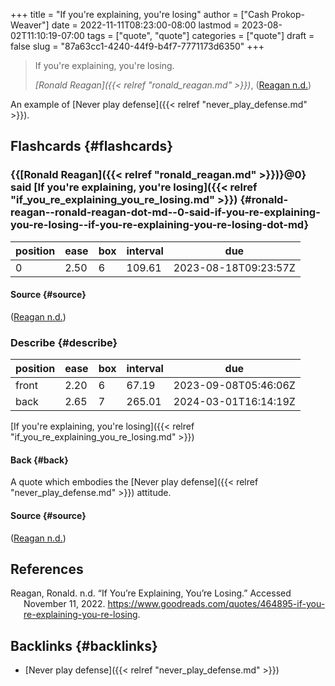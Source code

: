 +++
title = "If you're explaining, you're losing"
author = ["Cash Prokop-Weaver"]
date = 2022-11-11T08:23:00-08:00
lastmod = 2023-08-02T11:10:19-07:00
tags = ["quote", "quote"]
categories = ["quote"]
draft = false
slug = "87a63cc1-4240-44f9-b4f7-7771173d6350"
+++

> If you're explaining, you're losing.
>
> _[Ronald Reagan]({{< relref "ronald_reagan.md" >}})_, (<a href="#citeproc_bib_item_1">Reagan n.d.</a>)

An example of [Never play defense]({{< relref "never_play_defense.md" >}}).


## Flashcards {#flashcards}


### {{[Ronald Reagan]({{< relref "ronald_reagan.md" >}})}@0} said [If you're explaining, you're losing]({{< relref "if_you_re_explaining_you_re_losing.md" >}}) {#ronald-reagan--ronald-reagan-dot-md--0-said-if-you-re-explaining-you-re-losing--if-you-re-explaining-you-re-losing-dot-md}

| position | ease | box | interval | due                  |
|----------|------|-----|----------|----------------------|
| 0        | 2.50 | 6   | 109.61   | 2023-08-18T09:23:57Z |


#### Source {#source}

(<a href="#citeproc_bib_item_1">Reagan n.d.</a>)


### Describe {#describe}

| position | ease | box | interval | due                  |
|----------|------|-----|----------|----------------------|
| front    | 2.20 | 6   | 67.19    | 2023-09-08T05:46:06Z |
| back     | 2.65 | 7   | 265.01   | 2024-03-01T16:14:19Z |

[If you're explaining, you're losing]({{< relref "if_you_re_explaining_you_re_losing.md" >}})


#### Back {#back}

A quote which embodies the [Never play defense]({{< relref "never_play_defense.md" >}}) attitude.


#### Source {#source}

(<a href="#citeproc_bib_item_1">Reagan n.d.</a>)

## References

<style>.csl-entry{text-indent: -1.5em; margin-left: 1.5em;}</style><div class="csl-bib-body">
  <div class="csl-entry"><a id="citeproc_bib_item_1"></a>Reagan, Ronald. n.d. “If You’re Explaining, You’re Losing.” Accessed November 11, 2022. <a href="https://www.goodreads.com/quotes/464895-if-you-re-explaining-you-re-losing">https://www.goodreads.com/quotes/464895-if-you-re-explaining-you-re-losing</a>.</div>
</div>


## Backlinks {#backlinks}

-   [Never play defense]({{< relref "never_play_defense.md" >}})
